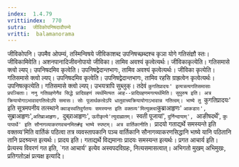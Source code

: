 ```yaml
---
index:  1.4.79
vrittiindex:  770
sutra:  जीविकोपनिषदावौपम्ये
vritti:  balamanorama 
---
```


जीविकोपनि। उपमैव ओपम्यं, तस्मिन्विषये जीविकाशब्द उपनिषच्छब्दश्च कृञा योगे गतिसंज्ञौ स्तः। जीविकामिवेति। अशनपानादिजीवनोपायो जीविका। तामिव अवश्यं कृत्वेत्यर्थः। जीविकाकृत्येति। गतिसमासे क्त्वो ल्यप्। उपनिषदमिव कृत्वेति। उपनिषद्वेदान्तभागः, तामिव अवश्यं कृत्वेत्यर्थः। जीविका कृत्येति। गतिसमासे क्त्वो ल्यप्। उपनिषदमिव कृत्वेति। उपनिषद्वेदान्तभागः, तामिव रहसि ग्राह्रत्वेन कृत्वेत्यर्थः। उपनिषत्कृत्येति। गतिसमासे क्त्वो ल्यप्। उभयत्रापि सुब्लुक्। तदेवं `कुगतिप्रादयः' इत्यत्रत्यगतिसमासाः प्रपञ्चिताः। ननु गतिग्रहणेनैव सिद्धे प्रादिग्रहणं व्यर्थमित्यत आह--प्रादिग्रहणमगत्यर्थमिति। सुपुरुष इति। अत्र क्रियायोगाऽभावादगतित्वेऽपि समासः। सोः पूजार्थकत्वेऽपि धातुवाच्यक्रियायोगाऽभावान्न गतित्वम्। भाष्ये तु `कुगतिप्रादयः' इति सूत्रमपनीय तत्स्थाने `क्वाङ्स्वतिदुर्गतयः समस्यन्त इति वक्तव्य'मित्युक्त्वा`कुब्राआहृणः' `आकडारः', `सुब्राआहृणः',`अतिब्राआहृणः, `दुब्र्राआहृणः', `ऊरीकृत्ये'त्युदाह्मतम्। `स्वती पूजायां', `दुर्निन्दायाम्', `आङीषदर्थे', `कुः पापार्थे' इति सौनागव्याकरणवचनमित#इ भाष्ये स्पष्टम्। अत्र वार्तिकानीति। `प्रादयो गताद्यर्थे समस्यन्ते इति वक्तव्य'मिति वार्तिकं पठित्वा तत्र व्यवस्तापकानि पञ्च वार्तिकानि सौनागव्याकरणसिद्धानि भाष्ये यानि पठितानि तानि प्रदश्र्यन्त इत्यर्थः। प्रादय इति। गताद्यर्थे विद्यमानाः प्रादयः समस्यन्त इत्यर्थः। प्रगत आचार्य इति। प्रेत्यस्य विवरणं गत इति, `गत आचार्य' इत्येव अस्वपदविग्रहः, नित्यसमासत्वात्। अभिगतो मुखम् अभिमुखः, प्रतिगतोऽक्षं प्रत्यक्ष इत्यादि। 

